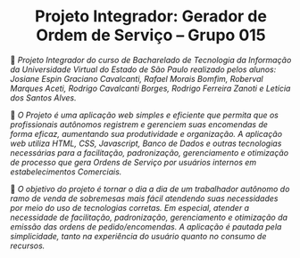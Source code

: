  <h1 align="center"> Projeto Integrador: Gerador de Ordem de Serviço – Grupo 015 </h1> 

:open_file_folder:    *Projeto Integrador do curso de Bacharelado de Tecnologia da Informação da Universidade Virtual do Estado de São Paulo realizado pelos alunos: Josiane Espin Graciano Cavalcanti, Rafael Morais Bomfim, Roberval Marques Aceti, Rodrigo Cavalcanti Borges, Rodrigo Ferreira Zanoti e Letícia dos Santos Alves.* 


:game_die:   *O Projeto é uma aplicação web simples e eficiente que permita que os profissionais autônomos registrem e gerenciem suas encomendas de forma eficaz, aumentando sua produtividade e organização. A aplicação web utiliza HTML, CSS, Javascript, Banco de Dados e outras tecnologias necessárias para a facilitação, padronização, gerenciamento e otimização de processo que gera Ordens de Serviço por usuários internos em estabelecimentos Comerciais.*


:page_with_curl: *O objetivo do projeto é tornar o dia a dia de um trabalhador autônomo do ramo de venda de sobremesas mais fácil atendendo suas necessidades por meio do uso de tecnologias corretas. Em especial, atender a necessidade de facilitação, padronização, gerenciamento e otimização da emissão das ordens de pedido/encomendas. A aplicação é pautada pela simplicidade, tanto na experiência do usuário quanto no consumo de recursos.*



 
